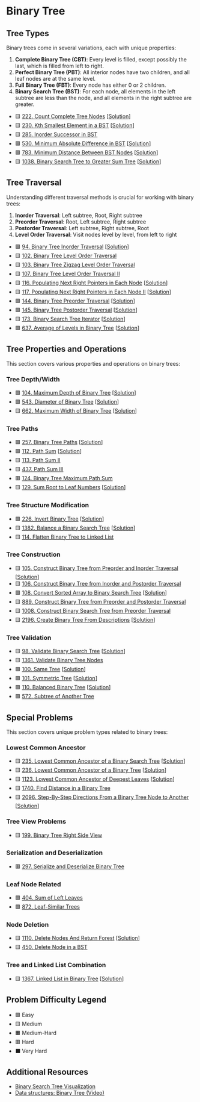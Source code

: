 # Binary Tree

Tree Types
----------

Binary trees come in several variations, each with unique properties:

1.  **Complete Binary Tree (CBT)**: Every level is filled, except possibly the last, which is filled from left to right.
2.  **Perfect Binary Tree (PBT)**: All interior nodes have two children, and all leaf nodes are at the same level.
3.  **Full Binary Tree (FBT)**: Every node has either 0 or 2 children.
4.  **Binary Search Tree (BST)**: For each node, all elements in the left subtree are less than the node, and all elements in the right subtree are greater.

- 🟨 [222. Count Complete Tree Nodes](https://leetcode.com/problems/count-complete-tree-nodes/) [[Solution](./222.%20Count%20Complete%20Tree%20Nodes.md)]
- 🟨 [230. Kth Smallest Element in a BST](https://leetcode.com/problems/kth-smallest-element-in-a-bst/) [[Solution](./230.%20Kth%20Smallest%20Element%20in%20a%20BST.md)]
- 🟨 [285. Inorder Successor in BST](https://leetcode.com/problems/inorder-successor-in-bst/)
- 🟩 [530. Minimum Absolute Difference in BST](https://leetcode.com/problems/minimum-absolute-difference-in-bst/) [[Solution](./530.%20Minimum%20Absolute%20Difference%20in%20BST.md)]
- 🟩 [783. Minimum Distance Between BST Nodes](https://leetcode.com/problems/minimum-distance-between-bst-nodes/) [[Solution](./783.%20Minimum%20Distance%20Between%20BST%20Nodes.md)]
- 🟨 [1038. Binary Search Tree to Greater Sum Tree](https://leetcode.com/problems/binary-search-tree-to-greater-sum-tree/) [[Solution](./1038.%20Binary%20Search%20Tree%20to%20Greater%20Sum%20Tree.md)]

Tree Traversal
--------------

Understanding different traversal methods is crucial for working with binary trees:

1.  **Inorder Traversal**: Left subtree, Root, Right subtree
2.  **Preorder Traversal**: Root, Left subtree, Right subtree
3.  **Postorder Traversal**: Left subtree, Right subtree, Root
4.  **Level Order Traversal**: Visit nodes level by level, from left to right

- 🟩 [94. Binary Tree Inorder Traversal](https://leetcode.com/problems/binary-tree-inorder-traversal/) [[Solution](./94.%20Binary%20Tree%20Inorder%20Traversal.md)]
- 🟨 [102. Binary Tree Level Order Traversal](https://leetcode.com/problems/binary-tree-level-order-traversal/)
- 🟨 [103. Binary Tree Zigzag Level Order Traversal](https://leetcode.com/problems/binary-tree-zigzag-level-order-traversal/)
- 🟨 [107. Binary Tree Level Order Traversal II](https://leetcode.com/problems/binary-tree-level-order-traversal-ii/)
- 🟨 [116. Populating Next Right Pointers in Each Node](https://leetcode.com/problems/populating-next-right-pointers-in-each-node/) [[Solution](./116.%20Populating%20Next%20Right%20Pointers%20in%20Each%20Node.md)]
- 🟨 [117. Populating Next Right Pointers in Each Node II](https://leetcode.com/problems/populating-next-right-pointers-in-each-node-ii/) [[Solution](./117.%20Populating%20Next%20Right%20Pointers%20in%20Each%20Node%20II.md)]
- 🟩 [144. Binary Tree Preorder Traversal](https://leetcode.com/problems/binary-tree-preorder-traversal/) [[Solution](./144.%20Binary%20Tree%20Preorder%20Traversal.md)]
- 🟩 [145. Binary Tree Postorder Traversal](https://leetcode.com/problems/binary-tree-postorder-traversal/) [[Solution](./145.%20Binary%20Tree%20Postorder%20Traversal.md)]
- 🟨 [173. Binary Search Tree Iterator](https://leetcode.com/problems/binary-search-tree-iterator/) [[Solution](./173.%20Binary%20Search%20Tree%20Iterator.md)]
- 🟩 [637. Average of Levels in Binary Tree](https://leetcode.com/problems/average-of-levels-in-binary-tree/) [[Solution](./637.%20Average%20of%20Levels%20in%20Binary%20Tree.md)]

Tree Properties and Operations
------------------------------

This section covers various properties and operations on binary trees:

### Tree Depth/Width

- 🟩 [104. Maximum Depth of Binary Tree](https://leetcode.com/problems/maximum-depth-of-binary-tree/) [[Solution](./104.%20Maximum%20Depth%20of%20Binary%20Tree.md)]
- 🟩 [543. Diameter of Binary Tree](https://leetcode.com/problems/diameter-of-binary-tree/) [[Solution](./543.%20Diameter%20of%20Binary%20Tree.md)]
- 🟨 [662. Maximum Width of Binary Tree](https://leetcode.com/problems/maximum-width-of-binary-tree/) [[Solution](./662.%20Maximum%20Width%20of%20Binary%20Tree.md)]

### Tree Paths

- 🟩 [257. Binary Tree Paths](https://leetcode.com/problems/binary-tree-paths/) [[Solution](./257.%20Binary%20Tree%20Paths.md)]
- 🟩 [112. Path Sum](https://leetcode.com/problems/path-sum/) [[Solution](./112.%20Path%20Sum.md)]
- 🟨 [113. Path Sum II](https://leetcode.com/problems/path-sum-ii/)
- 🟨 [437. Path Sum III](https://leetcode.com/problems/path-sum-iii/)
- 🟥 [124. Binary Tree Maximum Path Sum](https://leetcode.com/problems/binary-tree-maximum-path-sum/)
- 🟨 [129. Sum Root to Leaf Numbers](https://leetcode.com/problems/sum-root-to-leaf-numbers/) [[Solution](./129.%20Sum%20Root%20to%20Leaf%20Numbers.md)]

### Tree Structure Modification

- 🟩 [226. Invert Binary Tree](https://leetcode.com/problems/invert-binary-tree/) [[Solution](./226.%20Invert%20Binary%20Tree.md)]
- 🟨 [1382. Balance a Binary Search Tree](https://leetcode.com/problems/balance-a-binary-search-tree/) [[Solution](./1382.%20Balance%20a%20Binary%20Search%20Tree.md)]
- 🟨 [114. Flatten Binary Tree to Linked List](https://leetcode.com/problems/flatten-binary-tree-to-linked-list/)

### Tree Construction

- 🟨 [105. Construct Binary Tree from Preorder and Inorder Traversal](https://leetcode.com/problems/construct-binary-tree-from-preorder-and-inorder-traversal/) [[Solution](./105.%20Construct%20Binary%20Tree%20from%20Preorder%20and%20Inorder%20Traversal.md)]
- 🟨 [106. Construct Binary Tree from Inorder and Postorder Traversal](https://leetcode.com/problems/construct-binary-tree-from-inorder-and-postorder-traversal/)
- 🟩 [108. Convert Sorted Array to Binary Search Tree](https://leetcode.com/problems/convert-sorted-array-to-binary-search-tree/) [[Solution](./108.%20Convert%20Sorted%20Array%20to%20Binary%20Search%20Tree.md)]
- 🟨 [889. Construct Binary Tree from Preorder and Postorder Traversal](https://leetcode.com/problems/construct-binary-tree-from-preorder-and-postorder-traversal/)
- 🟨 [1008. Construct Binary Search Tree from Preorder Traversal](https://leetcode.com/problems/construct-binary-search-tree-from-preorder-traversal/)
- 🟨 [2196. Create Binary Tree From Descriptions](https://leetcode.com/problems/create-binary-tree-from-descriptions/) [[Solution](./2196.%20Create%20Binary%20Tree%20From%20Descriptions.md)]

### Tree Validation

- 🟨 [98. Validate Binary Search Tree](https://leetcode.com/problems/validate-binary-search-tree/) [[Solution](./98.%20Validate%20Binary%20Search%20Tree.md)]
- 🟨 [1361. Validate Binary Tree Nodes](https://leetcode.com/problems/validate-binary-tree-nodes/)
- 🟩 [100. Same Tree](https://leetcode.com/problems/same-tree/) [[Solution](./100.%20Same%20Tree.md)]
- 🟩 [101. Symmetric Tree](https://leetcode.com/problems/symmetric-tree/) [[Solution](./101.%20Symmetric%20Tree.md)]
- 🟩 [110. Balanced Binary Tree](https://leetcode.com/problems/balanced-binary-tree/) [[Solution](./110.%20Balanced%20Binary%20Tree.md)]
- 🟩 [572. Subtree of Another Tree](https://leetcode.com/problems/subtree-of-another-tree/)

Special Problems
----------------

This section covers unique problem types related to binary trees:

### Lowest Common Ancestor

- 🟨 [235. Lowest Common Ancestor of a Binary Search Tree](https://leetcode.com/problems/lowest-common-ancestor-of-a-binary-search-tree/) [[Solution](./235.%20Lowest%20Common%20Ancestor%20of%20a%20Binary%20Search%20Tree.md)]
- 🟨 [236. Lowest Common Ancestor of a Binary Tree](https://leetcode.com/problems/lowest-common-ancestor-of-a-binary-tree/) [[Solution](./236.%20Lowest%20Common%20Ancestor%20of%20a%20Binary%20Tree.md)]
- 🟨 [1123. Lowest Common Ancestor of Deepest Leaves](https://leetcode.com/problems/lowest-common-ancestor-of-deepest-leaves/) [[Solution](./1123.%20Lowest%20Common%20Ancestor%20of%20Deepest%20Leaves.md)]
- 🟨 [1740. Find Distance in a Binary Tree](https://leetcode.com/problems/find-distance-in-a-binary-tree)
- 🟨 [2096. Step-By-Step Directions From a Binary Tree Node to Another](https://leetcode.com/problems/step-by-step-directions-from-a-binary-tree-node-to-another/) [[Solution](./2096.%20Step-By-Step%20Directions%20From%20a%20Binary%20Tree%20Node%20to%20Another.md)]

### Tree View Problems

- 🟨 [199. Binary Tree Right Side View](https://leetcode.com/problems/binary-tree-right-side-view/)

### Serialization and Deserialization

- 🟥 [297. Serialize and Deserialize Binary Tree](https://leetcode.com/problems/serialize-and-deserialize-binary-tree/)

### Leaf Node Related

- 🟩 [404. Sum of Left Leaves](https://leetcode.com/problems/sum-of-left-leaves/)
- 🟩 [872. Leaf-Similar Trees](https://leetcode.com/problems/leaf-similar-trees/)

### Node Deletion

- 🟨 [1110. Delete Nodes And Return Forest](https://leetcode.com/problems/delete-nodes-and-return-forest/) [[Solution](./1110.%20Delete%20Nodes%20And%20Return%20Forest.md)]
- 🟨 [450. Delete Node in a BST](https://leetcode.com/problems/delete-node-in-a-bst/)

### Tree and Linked List Combination

- 🟨 [1367. Linked List in Binary Tree](https://leetcode.com/problems/linked-list-in-binary-tree/) [[Solution](./1367.%20Linked%20List%20in%20Binary%20Tree.md)]

Problem Difficulty Legend
-------------------------

- 🟩 Easy
- 🟨 Medium
- 🟧 Medium-Hard
- 🟥 Hard
- ⬛ Very Hard

Additional Resources
--------------------

- [Binary Search Tree Visualization](https://www.cs.usfca.edu/~galles/visualization/BST.html)
- [Data structures: Binary Tree (Video)](https://www.youtube.com/watch?v=H5JubkIy_p8)

